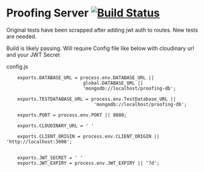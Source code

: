 # Proofing Server  [![Build Status](https://api.travis-ci.org/NickFoden/proofing-server.svg?branch=master)](https://travis-ci.org/NickFoden/proofing-server)



Original tests have been scrapped after adding jwt auth to routes. New tests are needed. 

Build is likely passing. Will require Config file like below with cloudinary url and your JWT Secret


config.js 


		exports.DATABASE_URL = process.env.DATABASE_URL ||
								global.DATABASE_URL ||
								'mongodb://localhost/proofing-db';

		exports.TESTDATABASE_URL = process.env.TestDatabase_URL ||
									'mongodb://localhost/proofing-db';

		exports.PORT = process.env.PORT || 8080;

		exports.CLOUDINARY_URL = ' '

		exports.CLIENT_ORIGIN = process.env.CLIENT_ORIGIN || 'http://localhost:3000';


		exports.JWT_SECRET = ' '
		exports.JWT_EXPIRY = process.env.JWT_EXPIRY || '7d'; 